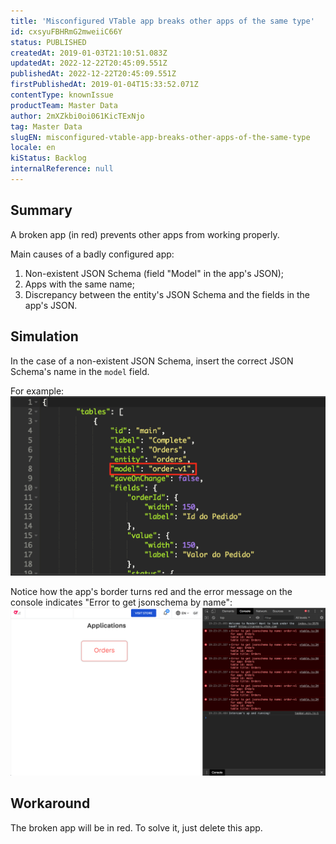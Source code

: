 ```yaml
---
title: 'Misconfigured VTable app breaks other apps of the same type'
id: cxsyuFBHRmG2mweiiC66Y
status: PUBLISHED
createdAt: 2019-01-03T21:10:51.083Z
updatedAt: 2022-12-22T20:45:09.551Z
publishedAt: 2022-12-22T20:45:09.551Z
firstPublishedAt: 2019-01-04T15:33:52.071Z
contentType: knownIssue
productTeam: Master Data
author: 2mXZkbi0oi061KicTExNjo
tag: Master Data
slugEN: misconfigured-vtable-app-breaks-other-apps-of-the-same-type
locale: en
kiStatus: Backlog
internalReference: null
---
```


## Summary

A broken app (in red) prevents other apps from working properly.

Main causes of a badly configured app:
1. Non-existent JSON Schema (field "Model" in the app's JSON);
2. Apps with the same name;
3. Discrepancy between the entity's JSON Schema and the fields in the app's JSON.

## Simulation

In the case of a non-existent JSON Schema, insert the correct JSON Schema's name in the `model` field.

For example: ![Screen Shot 2019-01-03 at 19.31.53](https://raw.githubusercontent.com/vtexdocs/known-issues/refs/heads/main/docs/en/known-issues/Master%20Data/misconfigured-vtable-app-breaks-other-apps-of-the-same-type_1.png)

Notice how the app's border turns red and the error message on the console indicates "Error to get jsonschema by name": ![Screen Shot 2019-01-03 at 19.24.22](https://raw.githubusercontent.com/vtexdocs/known-issues/refs/heads/main/docs/en/known-issues/Master%20Data/misconfigured-vtable-app-breaks-other-apps-of-the-same-type_2.png)

## Workaround

The broken app will be in red. To solve it, just delete this app.

